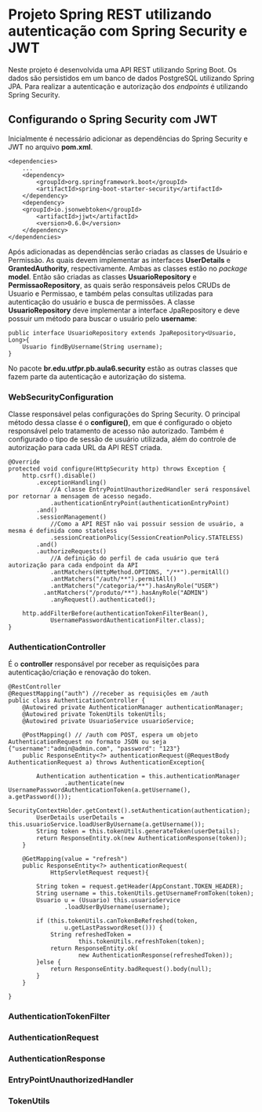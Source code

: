 #  Projeto Spring REST utilizando autenticação com Spring Security e JWT

Neste projeto é desenvolvida uma API REST utilizando Spring Boot. Os dados são persistidos em um banco de dados PostgreSQL utilizando Spring JPA. Para realizar a autenticação e autorização dos *endpoints* é utilizando Spring Security.


## Configurando o Spring Security com JWT

Inicialmente é necessário adicionar as dependências do Spring Security e JWT no arquivo **pom.xml**.

	<dependencies>
		...	
		<dependency>
		    <groupId>org.springframework.boot</groupId>
			<artifactId>spring-boot-starter-security</artifactId>
		</dependency>
		<dependency>
		<groupId>io.jsonwebtoken</groupId>
			<artifactId>jjwt</artifactId>
			<version>0.6.0</version>
		</dependency>
	</dependencies>
Após adicionadas as dependências serão criadas as classes de Usuário e Permissão. As quais devem implementar as interfaces **UserDetails** e **GrantedAuthority**, respectivamente. Ambas as classes estão no *package* **model**.
Então são criadas as classes **UsuarioRepository** e **PermissaoRepository**, as quais serão responsáveis pelos CRUDs de Usuario e Permissao, e também pelas consultas utilizadas para autenticação do usuário e busca de permissões. A classe **UsuarioRepository** deve implementar a interface JpaRepository e deve possuir um método para buscar o usuário pelo **username**:

	public interface UsuarioRepository extends JpaRepository<Usuario, Long>{
		Usuario findByUsername(String username);
	}

No pacote **br.edu.utfpr.pb.aula6.security** estão as outras classes que fazem parte da autenticação e autorização do sistema.

### WebSecurityConfiguration
Classe responsável pelas configurações do Spring Security. O principal método dessa classe é o **configure()**, em que é configurado o objeto responsável pelo tratamento de acesso não autorizado. Também é configurado o tipo de sessão de usuário utilizada, além do controle de autorização para cada URL da API REST criada.

	@Override
	protected void configure(HttpSecurity http) throws Exception {
		http.csrf().disable()
			.exceptionHandling() 
				//A classe EntryPointUnauthorizedHandler será responsável por retornar a mensagem de acesso negado.
				.authenticationEntryPoint(authenticationEntryPoint)
			.and()
			.sessionManagement()
				//Como a API REST não vai possuir session de usuário, a mesma é definida como stateless
				.sessionCreationPolicy(SessionCreationPolicy.STATELESS)
			.and()
			.authorizeRequests()
				//A definição do perfil de cada usuário que terá autorização para cada endpoint da API
				.antMatchers(HttpMethod.OPTIONS, "/**").permitAll()
				.antMatchers("/auth/**").permitAll()
				.antMatchers("/categoria/**").hasAnyRole("USER")
			  .antMatchers("/produto/**").hasAnyRole("ADMIN")
				.anyRequest().authenticated();
		
		http.addFilterBefore(authenticationTokenFilterBean(), 
				UsernamePasswordAuthenticationFilter.class);
	}
### AuthenticationController
É o **controller** responsável por receber as requisições para autenticação/criação e renovação do token.

	@RestController
	@RequestMapping("auth") //receber as requisições em /auth
	public class AuthenticationController {		
		@Autowired private AuthenticationManager authenticationManager;
		@Autowired private TokenUtils tokenUtils;
		@Autowired private UsuarioService usuarioService;
		
		@PostMapping() // /auth com POST, espera um objeto AuthenticationRequest no formato JSON ou seja {"username":"admin@admin.com", "password": "123"}
		public ResponseEntity<?> authenticationRequest(@RequestBody AuthenticationRequest a) throws AuthenticationException{
			
			Authentication authentication = this.authenticationManager
					.authenticate(new UsernamePasswordAuthenticationToken(a.getUsername(), a.getPassword()));
			SecurityContextHolder.getContext().setAuthentication(authentication);
			UserDetails userDetails = this.usuarioService.loadUserByUsername(a.getUsername());
			String token = this.tokenUtils.generateToken(userDetails);
			return ResponseEntity.ok(new AuthenticationResponse(token));
		}
		
		@GetMapping(value = "refresh")
		public ResponseEntity<?> authenticationRequest(
				HttpServletRequest request){
			
			String token = request.getHeader(AppConstant.TOKEN_HEADER);
			String username = this.tokenUtils.getUsernameFromToken(token);
			Usuario u = (Usuario) this.usuarioService
					.loadUserByUsername(username);
			
			if (this.tokenUtils.canTokenBeRefreshed(token, 
					u.getLastPasswordReset())) {
				String refreshedToken = 
						this.tokenUtils.refreshToken(token);
				return ResponseEntity.ok(
						new AuthenticationResponse(refreshedToken));
			}else {
				return ResponseEntity.badRequest().body(null);
			}
		}
		
	}


### AuthenticationTokenFilter

### AuthenticationRequest

### AuthenticationResponse

### EntryPointUnauthorizedHandler

### TokenUtils
